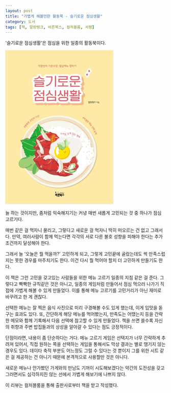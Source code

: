 ```yaml
---
layout: post
title: "가볍게 해볼만한 활동북 - 슬기로운 점심생활"
category: 도서
tags: [책, 말랑탱크, 바른북스, 컬처블룸, 서평]
---
```


'슬기로운 점심생활'은
점심을 위한 일종의 활동북이다.

![표지](/images/lunch-playbook-book-h480.jpg)

늘 하는 것이지만,
좀처럼 익숙해지기는 커녕
매번 새롭게 고민되는 것 중 하나가 점심 고르기다.

매번 같은 걸 먹자니 물리고,
그렇다고 새로운 걸 먹자니 딱히 떠오르는 건 없고 그래서다.
만약, 여러사람이 함께 먹는다면
각각의 서로 다른 불호 성향을 피해야 한다는 추가 조건까지 달성해야 한다.

그래서 늘 '오늘은 뭘 먹을까?' 고민하게 되고,
그렇게 고민끝에 골랐는데도
썩 만족스럽지는 못한 경우를 마주치기도 한다.
이건 다시 뭘 먹어야 할지 더 고민하게 만들기도 한다.

이 책은 그런 고민을 갖고있는 사람들을 위한 메뉴 고르기 일종의 지침 같은 걸 준다.
그렇다고 빡빡한 규칙같은 것은 아니고,
일종의 게임처럼 만들어서
점심 먹으러 나가기 직접에 가볍게 해볼 수 있게 만들었다.
이를 통해 메뉴 고르기를 고민거리가 아닌 재미로 바꾸려고 한 게 괜찮다.

선택한 메뉴는 잘 찍은 음식 사진으로 미리 구경해볼 수도 있게 했는데,
이게 입맛을 돋구는 효과도 있다.
또, 간단하게 해당 메뉴를 먹어봤는지,
만족도는 어땠는지 등을 간략한 메모와 함께 기록해서
다음 선택에 참고할 수 있게 만들었다.
책을 쓰면 쓸수록 자신의 취향과
주변 밥집들과의 상성을 알아갈 수 있다는 점도 긍정적이다.

단점이라면, 내용이 좀 단순하다는 거다.
메뉴 고르기 게임은 선택지가 너무 간략하게 추려져 있어서,
직접 원하는 쪽을 선택하는 게임을 통해서도
막상 결과는 별로 땡기지 않는 경우도 있다.
데이타 축적 부분도 어느정도 그럴 수 있다는 것 뿐이지
그를 위한 시트 같은 걸 제공하는 건 아니기 때문에
본격적으로 사용할만 것은 아니다.

새로운 메뉴나 안가봤던 가게와의 만남도 기꺼이 시도해보겠다는 약간의 도전성을 갖고
그러면서도 심각하지진 않는 선에서 가볍게 해보기에 나쁘지 않다.



<div class="im im-info">
이 리뷰는 컬처블룸을 통해 출판사로부터 책을 받고 작성했다.
</div>
